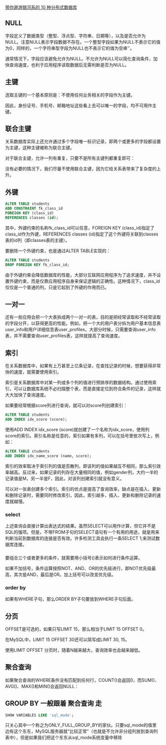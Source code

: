 [带你遨游银河系的 10 种分布式数据库](https://www.51cto.com/article/665674.html)

## NULL
字段定义了数据类型（整型、浮点型、字符串、日期等），以及是否允许为NULL。注意NULL表示字段数据不存在。一个整型字段如果为NULL不表示它的值为0，同样的，一个字符串型字段为NULL也不表示它的值为空串''。

 通常情况下，字段应该避免允许为NULL。不允许为NULL可以简化查询条件，加快查询速度，也利于应用程序读取数据后无需判断是否为NULL。

## 主键
选取主键的一个基本原则是：不使用任何业务相关的字段作为主键。

因此，身份证号、手机号、邮箱地址这些看上去可以唯一的字段，均不可用作主键。

## 联合主键
关系数据库实际上还允许通过多个字段唯一标识记录，即两个或更多的字段都设置为主键，这种主键被称为联合主键。

对于联合主键，允许一列有重复，只要不是所有主键列都重复即可：

没有必要的情况下，我们尽量不使用联合主键，因为它给关系表带来了复杂度的上升。

## 外键
```sql
ALTER TABLE students
ADD CONSTRAINT fk_class_id
FOREIGN KEY (class_id)
REFERENCES classes (id);
```
其中，外键约束的名称fk_class_id可以任意，FOREIGN KEY (class_id)指定了class_id作为外键，REFERENCES classes (id)指定了这个外键将关联到classes表的id列（即classes表的主键）。

要删除一个外键约束，也是通过ALTER TABLE实现的：
```sql
ALTER TABLE students
DROP FOREIGN KEY fk_class_id;
```

由于外键约束会降低数据库的性能，大部分互联网应用程序为了追求速度，并不设置外键约束，而是仅靠应用程序自身来保证逻辑的正确性。这种情况下，class_id仅仅是一个普通的列，只是它起到了外键的作用而已。

## 一对一
还有一些应用会把一个大表拆成两个一对一的表，目的是把经常读取和不经常读取的字段分开，以获得更高的性能。例如，把一个大的用户表分拆为用户基本信息表user_info和用户详细信息表user_profiles，大部分时候，只需要查询user_info表，并不需要查询user_profiles表，这样就提高了查询速度。

## 索引
在关系数据库中，如果有上万甚至上亿条记录，在查找记录的时候，想要获得非常快的速度，就需要使用索引。

索引是关系数据库中对某一列或多个列的值进行预排序的数据结构。通过使用索引，可以让数据库系统不必扫描整个表，而是直接定位到符合条件的记录，这样就大大加快了查询速度。

如果要经常根据score列进行查询，就可以对score列创建索引：
```sql
ALTER TABLE students
ADD INDEX idx_score (score);
```

使用ADD INDEX idx_score (score)就创建了一个名称为idx_score，使用列score的索引。索引名称是任意的，索引如果有多列，可以在括号里依次写上，例如：
```sql
ALTER TABLE students
ADD INDEX idx_name_score (name, score);
```

索引的效率取决于索引列的值是否散列，即该列的值如果越互不相同，那么索引效率越高。反过来，如果记录的列存在大量相同的值，例如gender列，大约一半的记录值是M，另一半是F，因此，对该列创建索引就没有意义。

可以对一张表创建多个索引。索引的优点是提高了查询效率，缺点是在插入、更新和删除记录时，需要同时修改索引，因此，索引越多，插入、更新和删除记录的速度就越慢。

### select
上述查询会直接计算出表达式的结果。虽然SELECT可以用作计算，但它并不是SQL的强项。但是，不带FROM子句的SELECT语句有一个有用的用途，就是用来判断当前到数据库的连接是否有效。许多检测工具会执行一条SELECT 1;来测试数据库连接。

###
要组合三个或者更多的条件，就需要用小括号()表示如何进行条件运算。

如果不加括号，条件运算按照NOT、AND、OR的优先级进行，即NOT优先级最高，其次是AND，最后是OR。加上括号可以改变优先级。

### order by
如果有WHERE子句，那么ORDER BY子句要放到WHERE子句后面。

## 分页
OFFSET是可选的，如果只写LIMIT 15，那么相当于LIMIT 15 OFFSET 0。

在MySQL中，LIMIT 15 OFFSET 30还可以简写成LIMIT 30, 15。

使用LIMIT <M> OFFSET <N>分页时，随着N越来越大，查询效率也会越来越低。

## 聚合查询
如果聚合查询的WHERE条件没有匹配到任何行，COUNT()会返回0，而SUM()、AVG()、MAX()和MIN()会返回NULL：

## GROUP BY 一般跟着  聚合查询 走
```sql
SHOW VARIABLES LIKE 'sql_mode';
```
只关心其中一个称之为ONLY_FULL_GROUP_BY的家伙。只要sql_mode的值里边有这个东东，MySQL服务器就“比较正常”（也就是不允许非分组列放到查询列表中），但是如果我们把这个东东从sql_mode系统变量中移除

